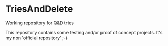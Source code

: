 # TriesAndDelete

Working repository for Q&D tries

This repository contains some testing and/or proof of concept projects. It's my non 'official repository' ;-)
